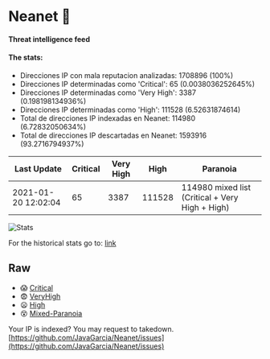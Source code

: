 # Neanet :hocho:
#### Threat intelligence feed
#### The stats:

- Direcciones IP con mala reputacion analizadas: 1708896 (100%)
- Direcciones IP determinadas como 'Critical':  65 (0.0038036252645%)
- Direcciones IP determinadas como 'Very High':  3387 (0.198198134936%)
- Direcciones IP determinadas como 'High':  111528 (6.52631874614)
- Total de direcciones IP indexadas en Neanet:  114980 (6.72832050634%)
- Total de direcciones IP descartadas en Neanet:  1593916 (93.2716794937%)

| Last Update | Critical | Very High | High | Paranoia |
| --- | --- | --- | --- | --- |
| 2021-01-20 12:02:04 | 65 | 3387 | 111528 | 114980 mixed list (Critical + Very High + High)|

![Stats](https://docs.google.com/spreadsheets/d/e/2PACX-1vSnaNMIXVabIpDJjufMlzH7poXnshF3mgd8Is1g9ytUEzVsP5my4Trn8f-xkoLLQ38xpL3HtmUexLo6/pubchart?oid=501124687&format=image)

For the historical stats go to: [link](/stats.csv)
## Raw
- :scream: [Critical](https://raw.githubusercontent.com/JavaGarcia/Neanet/master/blacklists/neanet_critical.txt)
- :fearful: [VeryHigh](https://raw.githubusercontent.com/JavaGarcia/Neanet/master/blacklists/neanet_veryHigh.txtt)
- :frowning: [High](https://raw.githubusercontent.com/JavaGarcia/Neanet/master/blacklists/neanet_high.txt)
- :dizzy_face: [Mixed-Paranoia](https://raw.githubusercontent.com/JavaGarcia/Neanet/master/blacklists/neanet_all.txt)


Your IP is indexed? You may request to takedown. [https://github.com/JavaGarcia/Neanet/issues](https://github.com/JavaGarcia/Neanet/issues)

















































































































































































































































































































































































































































































































































































































































































































































































































































































































































































































































































































































































































































































































































































































































































































































































































































































































































































































































































































































































































































































































































































































































































































































































































































































































































































































































































































































































































































































































































































































































































































































































































































































































































































































































































































































































































































































































































































